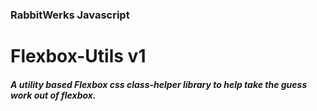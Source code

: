 ### RabbitWerks Javascript

# Flexbox-Utils v1

##### *A utility based Flexbox css class-helper library to help take the guess work out of flexbox.*

